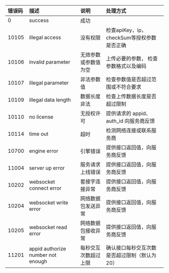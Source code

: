 | 错误码 |描述|说明|处理方式|
|:-------------|:-------------|:-------------|:-------------|
|0|success|成功||
|10105|illegal access|没有权限|检查apiKey，ip，checkSum等授权参数是否正确|
|10106|invalid parameter|无效参数或参数值为空|上传必要的参数， 检查参数格式以及编码|
|10107|illegal parameter|非法参数值|检查参数值是否超过范围或不符合要求|
|10109|illegal data length|数据长度非法|检查上传数据长度是否超过限制|
|10110|no license|无授权许可|提供请求的 appid、 auth_id 向服务商反馈|
|10114|time out|超时|检测网络连接或联系服务商|
|10700|engine error|引擎错误|提供接口返回值，向服务商反馈|
|11004|server up error|服务请求上线错误|提供接口返回值，向服务商反馈|
|10202|websocket connect error|套接字连接异常|提供接口返回值，向服务商反馈|
|10204|websocket write error|网络数据包发送异常|提供接口返回值，向服务商反馈|
|10205|websocket read error|网络数据包接收异常|提供接口返回值，向服务商反馈|
|11201|appid authorize number not enough|每秒交互次数超过上限|确认接口每秒交互次数是否超过限制（默认为20）|